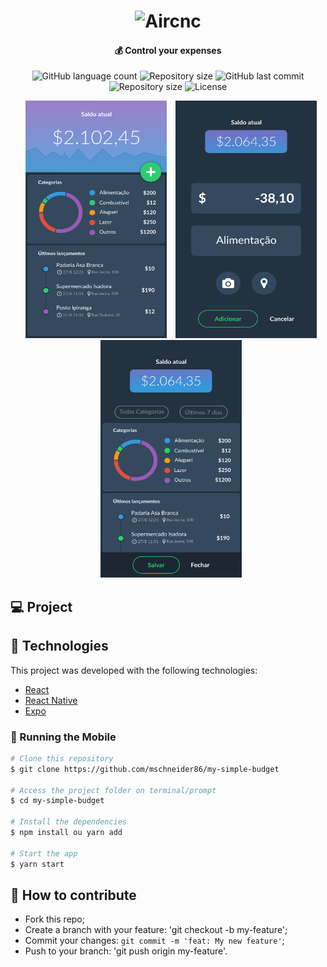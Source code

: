 <h1 align="center">
    <img alt="Aircnc" src="assets_github/logo.png" width="250px" />
</h1>

<h4 align="center">
   💰 Control your expenses
</h4>

<p align="center">
  <img alt="GitHub language count" src="https://img.shields.io/github/languages/count/mschneider86/my-simple-budget.svg">

  <img alt="Repository size" src="https://img.shields.io/github/repo-size/mschneider86/my-simple-budget.svg">
  
  <img alt="GitHub last commit" src="https://img.shields.io/github/last-commit/mschneider86/my-simple-budget">
  
  <img alt="Repository size" src="https://img.shields.io/github/repo-size/mschneider86/my-simple-budget.svg">
  
  <img alt="License" src="https://img.shields.io/badge/license-MIT-brightgreen">
</p>

<p align="center">  
  <img alt="Mobile" style="margin-left:10px" src="github_assets/image1.webp" width="226px" height="380px">
  <img alt="Mobile" style="margin-left:10px" src="github_assets/image2.webp" width="226px" height="380px">
  <img alt="Mobile" style="margin-left:10px" src="github_assets/image3.webp" width="226px" height="380px">
</p>

## 💻 Project

## :rocket: Technologies

This project was developed with the following technologies:

- [React](https://reactjs.org)
- [React Native](https://facebook.github.io/react-native/)
- [Expo](https://expo.io/)

### 🧭 Running the Mobile

```bash
# Clone this repository
$ git clone https://github.com/mschneider86/my-simple-budget

# Access the project folder on terminal/prompt
$ cd my-simple-budget

# Install the dependencies
$ npm install ou yarn add

# Start the app
$ yarn start

```

## 🤔 How to contribute

- Fork this repo;
- Create a branch with your feature: 'git checkout -b my-feature';
- Commit your changes: `git commit -m 'feat: My new feature'`;
- Push to your branch: 'git push origin my-feature'.
